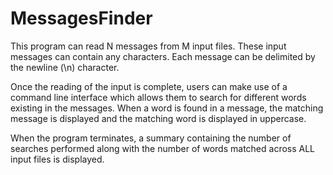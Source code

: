 # MessagesFinder

This program can read N messages from M input files. These input messages can contain any characters. Each message can be delimited by the newline (\n) character. 

Once the reading of the input is complete, users can make use of a command line interface which allows them to search for different words existing in the messages. When a word is found in a message, the matching message is displayed and the matching word is displayed in uppercase. 

When the program terminates, a summary containing the number of searches performed along with the number of words matched across ALL input files is displayed. 



